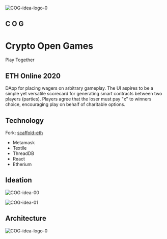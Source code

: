 
![COG-idea-logo-0](https://github.com/dark-labs-co/crypto-open-games/blob/main/Ideation/COG-idea-logo-00.png?raw=true)
## C O G
# Crypto Open Games
Play Together

## ETH Online 2020

DApp for placing wagers on arbitrary gameplay.
The UI aspires to be a simple yet versatile scorecard for generating smart contracts between two players (parties).
Players agree that the loser must pay "x" to winners choice, encouraging play on behalf of charitable options.

## Technology

Fork: [scaffold-eth](https://github.com/austintgriffith/scaffold-eth)
+ Metamask
+ Textile 
+ ThreadDB
+ React
+ Etherium

## Ideation
![COG-idea-00](https://github.com/dark-labs-co/crypto-open-games/blob/main/Ideation/COG-idea-00.png?raw=true)

![COG-idea-01](https://github.com/dark-labs-co/crypto-open-games/blob/main/Ideation/COG-idea-01.png?raw=true)

## Architecture

![COG-idea-logo-0](https://github.com/dark-labs-co/crypto-open-games/blob/main/Ideation/COG-arch-00.png?raw=true)